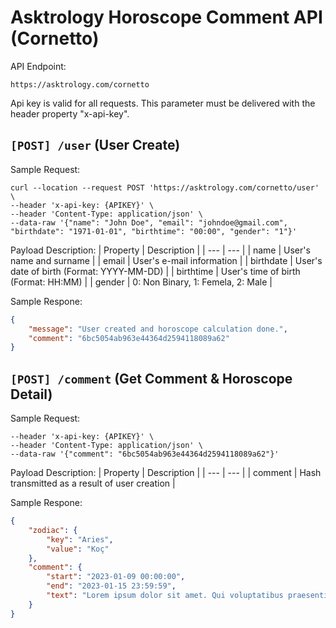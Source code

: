 # Asktrology Horoscope Comment API (Cornetto)

API Endpoint: 
```
https://asktrology.com/cornetto
```

Api key is valid for all requests. This parameter must be delivered with the header property "x-api-key".

## `[POST] /user` (User Create)

Sample Request:
```
curl --location --request POST 'https://asktrology.com/cornetto/user' \
--header 'x-api-key: {APIKEY}' \
--header 'Content-Type: application/json' \
--data-raw '{"name": "John Doe", "email": "johndoe@gmail.com", "birthdate": "1971-01-01", "birthtime": "00:00", "gender": "1"}'
```

Payload Description: 
| Property | Description |
| --- | --- |
| name | User's name and surname |
| email | User's e-mail information |
| birthdate | User's date of birth (Format: YYYY-MM-DD) |
| birthtime | User's time of birth (Format: HH:MM) |
| gender | 0: Non Binary, 1: Femela, 2: Male |

Sample Respone:
```JSON
{
    "message": "User created and horoscope calculation done.",
    "comment": "6bc5054ab963e44364d2594118089a62"
}
```

## `[POST] /comment` (Get Comment & Horoscope Detail)

Sample Request:
```curl --location --request POST 'https://asktrology.com/cornetto/comment' \
--header 'x-api-key: {APIKEY}' \
--header 'Content-Type: application/json' \
--data-raw '{"comment": "6bc5054ab963e44364d2594118089a62"}'
```

Payload Description: 
| Property | Description |
| --- | --- |
| comment | Hash transmitted as a result of user creation |

Sample Respone:
```JSON
{
    "zodiac": {
        "key": "Aries",
        "value": "Koç"
    },
    "comment": {
        "start": "2023-01-09 00:00:00",
        "end": "2023-01-15 23:59:59",
        "text": "Lorem ipsum dolor sit amet. Qui voluptatibus praesentium sit ratione neque ad laborum amet vel eaque consectetur sed aliquid atque ut eius impedit. Qui perferendis cupiditate hic placeat quas id beatae quia aut omnis numquam.\nSit laudantium quaerat sed rerum modi sed tenetur pariatur hic sint obcaecati. Aut eius ullam est repudiandae minus qui officia sapiente sit alias debitis qui voluptas eaque ea voluptatem laborum. Aut perferendis quia et voluptatem excepturi est voluptas omnis ea velit deleniti qui minima deleniti sed repellat asperiores.\nEst galisum fugiat hic eius voluptas eos voluptatibus nisi aut quis placeat sit exercitationem autem sit consequatur veritatis. Vel eius error aut laborum consequatur et provident eligendi in quam laudantium aut corrupti repellat."
    }
}
```
